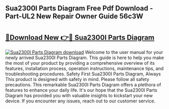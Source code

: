 ## Sua2300I Parts Diagram Free Pdf Download - Part-UL2 New Repair Owner Guide 56c3W

# <h2><a href="http://dfjbbqw.blite.top/?on=Sua2300I+Parts+Diagram">🔗Download New 👉🔴 Sua2300I Parts Diagram</a></h2>

[![Sua2300I Parts Diagram download](https://i.imgur.com/lujVjoI.png)](http://dfjbbqw.blite.top/?on=Sua2300I+Parts+Diagram)
Welcome to the user manual for your newly arrived Sua2300I Parts Diagram. This guide is here to help you make the most of your product by providing a comprehensive overview of its features, installation process, operation instructions, maintenance tips, and troubleshooting procedures. Safety First Sua2300I Parts Diagram, Always This product is designed with safety in mind. Please follow all safety precautions. This remarkable Sua2300I Parts Diagram offers a plethora of features to enhance your daily life. It's our hope that the Sua2300I Parts Diagram has provided you with valuable insights to kickstart your new device. If you encounter any issues, reach out to our customer service.
